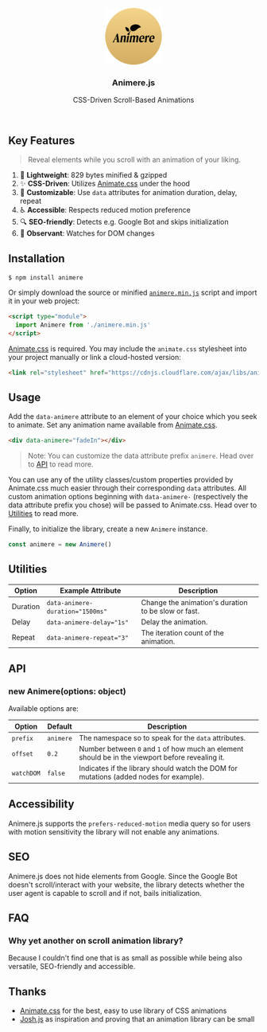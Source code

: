 <p align="center">
  <img src="./docs/img/favicon.svg" alt="Logo of Animere.js" height="114">
</p>

<h3 align="center">Animere.js</h3>

<p align="center">
  CSS-Driven Scroll-Based Animations<br>
</p>

<br>

## Key Features

> Reveal elements while you scroll with an animation of your liking.

1. 🍃 **Lightweight**: 829 bytes minified & gzipped
2. ✨ **CSS-Driven**: Utilizes [Animate.css](https://animate.style) under the hood
3. 🔧 **Customizable**: Use `data` attributes for animation duration, delay, repeat
4. ♿️ **Accessible**: Respects reduced motion preference
5. 🔍 **SEO-friendly**: Detects e.g. Google Bot and skips initialization
6. 👀 **Observant**: Watches for DOM changes

## Installation

```
$ npm install animere
```

Or simply download the source or minified [`animere.min.js`](dist/animere.min.js) script and import it in your web project:

```html
<script type="module">
  import Animere from './animere.min.js'
</script>
```

[Animate.css](https://animate.style) is required. You may include the `animate.css` stylesheet into your project manually or link a cloud-hosted version:

```html
<link rel="stylesheet" href="https://cdnjs.cloudflare.com/ajax/libs/animate.css/4.1.0/animate.min.css">
```

## Usage

Add the `data-animere` attribute to an element of your choice which you seek to animate. Set any animation name available from [Animate.css](https://animate.style).

```html
<div data-animere="fadeIn"></div>
```

> Note: You can customize the data attribute prefix `animere`. Head over to [API](#api) to read more.

You can use any of the utility classes/custom properties provided by Animate.css much easier through their corresponding `data` attributes. All custom animation options beginning with `data-animere-` (respectively the data attribute prefix you chose) will be passed to Animate.css. Head over to [Utilities](#utilities) to read more.

Finally, to initialize the library, create a new `Animere` instance.

```js
const animere = new Animere()
```

## Utilities

Option | Example Attribute | Description
--- | --- | ---
Duration | `data-animere-duration="1500ms"` | Change the animation's duration to be slow or fast.
Delay | `data-animere-delay="1s"` | Delay the animation.
Repeat | `data-animere-repeat="3"` | The iteration count of the animation.

## API

### new Animere(options: object)

Available options are:

Option | Default | Description
--- | --- | ---
`prefix` | `animere` | The namespace so to speak for the `data` attributes.
`offset` | `0.2` | Number between `0` and `1` of how much an element should be in the viewport before revealing it.
`watchDOM` | `false` | Indicates if the library should watch the DOM for mutations (added nodes for example).

## Accessibility

Animere.js supports the `prefers-reduced-motion` media query so for users with motion sensitivity the library will not enable any animations.

## SEO

Animere.js does not hide elements from Google. Since the Google Bot doesn't scroll/interact with your website, the library detects whether the user agent is capable to scroll and if not, bails initialization.

## FAQ

### Why yet another on scroll animation library?

Because I couldn't find one that is as small as possible while being also versatile, SEO-friendly and accessible.

## Thanks

- [Animate.css](https://animate.style) for the best, easy to use library of CSS animations
- [Josh.js](https://github.com/mamunhpath/josh.js) as inspiration and proving that an animation library can be small
